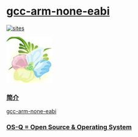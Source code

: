 ﻿# [gcc-arm-none-eabi](https://github.com/OS-Q/C10)

[![sites](http://182.61.61.133/link/resources/OSQ.png)](http://www.OS-Q.com)

[![sites](OS-Q/OS-Q.png)](http://www.OS-Q.com)
### [简介](https://github.com/OS-Q/C10/wiki)

[gcc-arm-none-eabi](https://github.com/OS-Q/C10)

### [OS-Q = Open Source & Operating System ](http://www.OS-Q.com)
